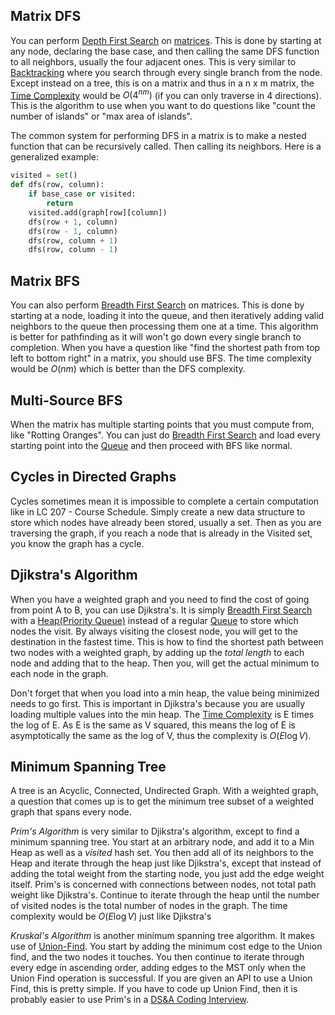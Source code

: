 
## Matrix DFS

You can perform [Depth First Search](../Algorithms/Depth%20First%20Search.md) on [matrices](../Data%20Structures/Graphs.md). This is done by starting at any node, declaring the base case, and then calling the same DFS function to all neighbors, usually the four adjacent ones. This is very similar to [Backtracking](Backtracking%20Patterns.md) where you search through every single branch from the node. Except instead on a tree, this is on a matrix and thus in a n x m matrix, the [Time Complexity](../Time%20&%20Space%20Complexity.md) would be $O(4^{nm})$ (if you can only traverse in 4 directions). This is the algorithm to use when you want to do questions like "count the number of islands" or "max area of islands".

The common system for performing DFS in a matrix is to make a nested function that can be recursively called. Then calling its neighbors. Here is a generalized example:

```python
visited = set()
def dfs(row, column):
	if base_case or visited:
		return
	visited.add(graph[row][column])
	dfs(row + 1, column)
	dfs(row - 1, column)
	dfs(row, column + 1)
	dfs(row, column - 1)
```


## Matrix BFS

You can also perform [Breadth First Search](../Algorithms/Breadth%20First%20Search.md) on matrices. This is done by starting at a node, loading it into the queue, and then iteratively adding valid neighbors to the queue then processing them one at a time. This algorithm is better for pathfinding as it will won't go down every single branch to completion. When you have a question like "find the shortest path from top left to bottom right" in a matrix, you should use BFS. The time complexity would be $O(nm)$ which is better than the DFS complexity.


## Multi-Source BFS

When the matrix has multiple starting points that you must compute from, like "Rotting Oranges". You can just do [Breadth First Search](../Algorithms/Breadth%20First%20Search.md) and load every starting point into the [Queue](../Data%20Structures/Queues.md) and then proceed with BFS like normal.


## Cycles in Directed Graphs

Cycles sometimes mean it is impossible to complete a certain computation like in LC 207 - Course Schedule. Simply create a new data structure to store which nodes have already been stored, usually a set. Then as you are traversing the graph, if you reach a node that is already in the Visited set, you know the graph has a cycle.


## Djikstra's Algorithm

When you have a weighted graph and you need to find the cost of going from point A to B, you can use Djikstra's. It is simply [Breadth First Search](../Algorithms/Breadth%20First%20Search.md) with a [Heap(Priority Queue)](../Data%20Structures/Heaps.md) instead of a regular [Queue](../Data%20Structures/Queues.md) to store which nodes the visit. By always visiting the closest node, you will get to the destination in the fastest time. This is how to find the shortest path between two nodes with a weighted graph, by adding up the *total length* to each node and adding that to the heap. Then you, will get the actual minimum to each node in the graph.

Don't forget that when you load into a min heap, the value being minimized needs to go first. This is important in Djikstra's because you are usually loading multiple values into the min heap. The [Time Complexity](../Time%20&%20Space%20Complexity.md) is E times the log of E. As E is the same as V squared, this means the log of E is asymptotically the same as the log of V, thus the complexity is $O(E\log{V})$.


## Minimum Spanning Tree

A tree is an Acyclic, Connected, Undirected Graph. With a weighted graph, a question that comes up is to get the minimum tree subset of a weighted graph that spans every node.

*Prim's Algorithm* is very similar to Djikstra's algorithm, except to find a minimum spanning tree. You start at an arbitrary node, and add it to a Min Heap as well as a *visited* hash set. You then add all of its neighbors to the Heap and iterate through the heap just like Djikstra's, except that instead of adding the total weight from the starting node, you just add the edge weight itself. Prim's is concerned with connections between nodes, not total path weight like Djikstra's. Continue to iterate through the heap until the number of visited nodes is the total number of nodes in the graph. The time complexity would be $O(E\log{V})$ just like Djikstra's

*Kruskal's Algorithm* is another minimum spanning tree algorithm. It makes use of [Union-Find](../Data%20Structures/Union-Find.md). You start by adding the minimum cost edge to the Union find, and the two nodes it touches. You then continue to iterate through every edge in ascending order, adding edges to the MST only when the Union Find operation is successful. If you are given an API to use a Union Find, this is pretty simple. If you have to code up Union Find, then it is probably easier to use Prim's in a [DS&A Coding Interview](../DS&A%20Coding%20Interviews.md).